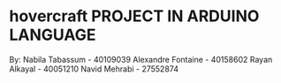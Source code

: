 # hovercraft PROJECT IN ARDUINO LANGUAGE 
By:
Nabila Tabassum - 40109039
Alexandre Fontaine - 40158602
Rayan Alkayal - 40051210
Navid Mehrabi - 27552874

